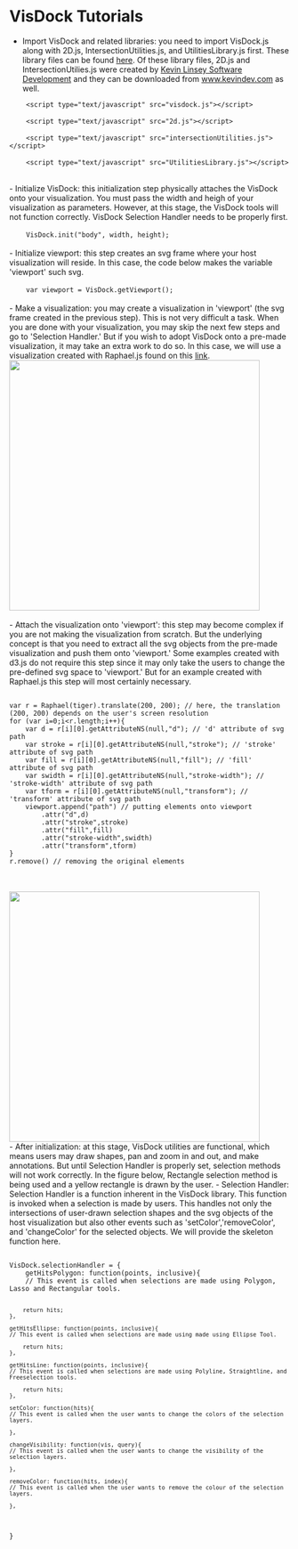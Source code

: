 # VisDock Tutorials
- Import VisDock and related libraries: you need to import VisDock.js along with 2D.js, IntersectionUtilities.js, and UtilitiesLibrary.js first. These library files can be found <a href="https://github.com/jungujchoi/VisDock/">here</a>. Of these library files, 2D.js and IntersectionUtilies.js were created by <a href="http://www.kevlindev.com">Kevin Linsey Software Development</a> and they can be downloaded from <a href="http://www.kevlindev.com">www.kevindev.com</a> as well.
<pre>
<code style="margin-left: 30px">&lt;script type="text/javascript" src="visdock.js"&gt;&lt;/script&gt;</code><br>
<code style="margin-left: 30px">&lt;script type="text/javascript" src="2d.js"&gt;&lt;/script&gt;</code><br>
<code style="margin-left: 30px">&lt;script type="text/javascript" src="intersectionUtilities.js"&gt;&lt;/script&gt;</code><br>
<code style="margin-left: 30px">&lt;script type="text/javascript" src="UtilitiesLibrary.js"&gt;&lt;/script&gt;</code>
</pre>
<br>
- Initialize VisDock: this initialization step physically attaches the VisDock onto your visualization. You must pass the width and heigh
					of your visualization as parameters. However, at this stage, the VisDock tools will not function
					correctly. VisDock Selection Handler needs to be properly first. <br>
<br>
<code style="margin-left: 30px">VisDock.init("body", width, height);</code>
<br>
<br>
- Initialize viewport: this step creates an svg frame where your host visualization will reside. In this
case, the code below makes the variable 'viewport' such svg. <br>
<br>
<code style="margin-left: 30px">var viewport = VisDock.getViewport();</code>
<br>
<br>
- Make a visualization: you may create a visualization in 'viewport' (the svg frame created in the previous step).
This is not very difficult a task. When you are done with your visualization, you may skip the next few
steps and go to 'Selection Handler.'
But if you wish to adopt VisDock onto a pre-made visualization, it may take an extra work to do so.
In this case, we will use a visualization created with Raphael.js found on this <a href="http://raphaeljs.com/tiger.html">link</a>.
<br>
<img src="https://github.com/jungujchoi/VisDock/blob/master/Tutorials/tigervis.png?raw=true" height = "450" width = "450">
<br>
<br>
- Attach the visualization onto 'viewport': this step may become complex if you are not making the visualization
from scratch. But the underlying concept is that you need to extract all the svg objects from the pre-made
visualization and push them onto 'viewport.' Some examples created with d3.js do not require this step
since it may only take the users to change the pre-defined svg space to 'viewport.' But for an example 
created with Raphael.js this step will most certainly necessary.
<pre>
<code>
var r = Raphael(tiger).translate(200, 200); // here, the translation (200, 200) depends on the user's screen resolution
for (var i=0;i&lt;r.length;i++){
    var d = r[i][0].getAttributeNS(null,"d"); // 'd' attribute of svg path
    var stroke = r[i][0].getAttributeNS(null,"stroke"); // 'stroke' attribute of svg path
    var fill = r[i][0].getAttributeNS(null,"fill"); // 'fill' attribute of svg path
    var swidth = r[i][0].getAttributeNS(null,"stroke-width"); // 'stroke-width' attribute of svg path
    var tform = r[i][0].getAttributeNS(null,"transform"); // 'transform' attribute of svg path
    viewport.append("path") // putting elements onto viewport
        .attr("d",d)
        .attr("stroke",stroke)
        .attr("fill",fill)
        .attr("stroke-width",swidth)
        .attr("transform",tform)
}
r.remove() // removing the original elements
</code>
</pre>
<br>
<img src="https://github.com/jungujchoi/VisDock/blob/master/Tutorials/tiger.png?raw=true" height = "450" width = "450">
<br>
- After initialization: at this stage, VisDock utilities are functional, which means users may draw shapes, pan and zoom in
          and out, and make annotations. But until Selection Handler is properly set, selection methods will not work 
          correctly. In the figure below, Rectangle selection method is being used and a yellow rectangle is drawn by
          the user.
- Selection Handler: Selection Handler is a function inherent in the VisDock library. This function is invoked when
          a selection is made by users. This handles not only the intersections of user-drawn selection shapes and the
          svg objects of the host visualization but also other events such as 'setColor','removeColor', and 'changeColor'
          for the selected objects. We will provide the skeleton function here. 
	<br>
<pre><code>
VisDock.selectionHandler = {
    getHitsPolygon: function(points, inclusive){
    // This event is called when selections are made using Polygon, Lasso and Rectangular tools.

        return hits; 
    },
            
    getHitsEllipse: function(points, inclusive){
    // This event is called when selections are made using made using Ellipse Tool.
            
        return hits; 
    },
            
    getHitsLine: function(points, inclusive){
    // This event is called when selections are made using Polyline, Straightline, and Freeselection tools.
            
        return hits; 
    },
            
    setColor: function(hits){
    // This event is called when the user wants to change the colors of the selection layers.
            
    },
            
    changeVisibility: function(vis, query){
    // This event is called when the user wants to change the visibility of the selection layers.
            
    },
            
    removeColor: function(hits, index){
    // This event is called when the user wants to remove the colour of the selection layers.
            
    },
}</code>
</pre>  
